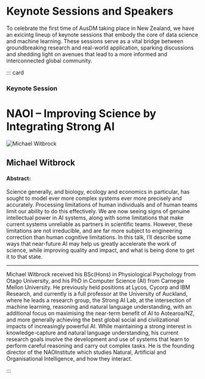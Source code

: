 
# Keynote Sessions and Speakers

To celebrate the first time of AusDM taking place in New Zealand, we have an exicintg lineup of keynote sessions that embody the core of data science and machine learning. These sessions serve as a vital bridge between groundbreaking research and real-world application, sparking discussions and shedding light on avenues that lead to a more informed and interconnected global community.


::: card

### Keynote Session

# NAOI – Improving Science by Integrating Strong AI

![Michael Witbrock](./media/Speech/MichaelWitbrock.jpg)

## Michael Witbrock

#### Abstract:
Science generally, and biology, ecology and economics in particular, has sought to model ever more complex systems ever more precisely and accurately. Processing limitations of human individuals and of human teams limit our ability to do this effectively. We are now seeing signs of genuine intellectual power in AI systems, along with some limitations that make current systems unreliable as partners in scientific teams. However, these limitations are not irreducible, and are far more subject to engineering correction than human cognitive limitations. In this talk, I’ll describe some ways that near-future AI may help us greatly accelerate the work of science, while improving quality and impact, and what is being done to get it to that state.

---

Michael Witbrock received his BSc(Hons) in Physiological Psychology from Otago University, and his PhD in Computer Science (AI) from Carnegie Mellon University. He previously held positions at Lycos, Cycorp and IBM Research, and currently is a full professor at the University of Auckland, where he leads a research group, the Strong AI Lab, at the intersection of machine learning, reasoning and natural language understanding, with an additional focus on maximising the near-term benefit of AI to Aotearoa/NZ, and more generally achieving the best global social and civilizational impacts of increasingly powerful AI. While maintaining a strong interest in knowledge-capture and natural language understanding, his current research goals involve the development and use of systems that learn to perform careful reasoning and carry out complex tasks. He is the founding director of the NAOInstitute which studies Natural, Artificial and Organisational Intelligence, and how they interact.


:::